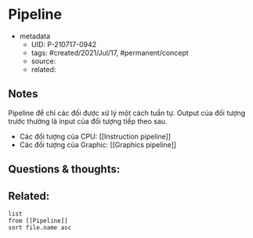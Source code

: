 # Pipeline

- metadata
	- UID: P-210717-0942
	- tags: #created/2021/Jul/17, #permanent/concept 
	- source: 
	- related: 

## Notes
Pipeline để chỉ các đối được xử lý một cách tuần tự. Output của đối tượng trước thường là input của đối tượng tiếp theo sau.
- Các đối tượng của CPU: [[Instruction pipeline]]
- Các đối tượng của Graphic: [[Graphics pipeline]]

## Questions & thoughts:

## Related:
```dataview
list
from [[Pipeline]]
sort file.name asc
```
